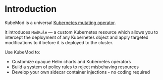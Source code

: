 # Introduction

KubeMod is a universal [Kubernetes mutating operator](https://kubernetes.io/docs/reference/access-authn-authz/extensible-admission-controllers/).

It introduces `ModRule` — a custom Kubernetes resource which allows you to intercept the deployment of any Kubernetes object and apply targeted modifications to it before it is deployed to the cluster.

Use KubeMod to:

* Customize opaque Helm charts and Kubernetes operators
* Build a system of policy rules to reject misbehaving resources
* Develop your own sidecar container injections - no coding required

